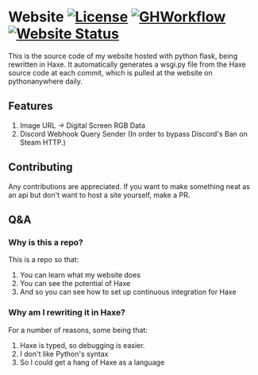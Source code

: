 # Website [![License](https://img.shields.io/github/license/Vurv78/Website?color=red)]() [![GHWorkflow](https://github.com/Vurv78/Website/workflows/CI/badge.svg)](https://github.com/Vurv78/Website/actions) [![Website Status](https://img.shields.io/website-up-down-blue-red/http/vurv.pythonanywhere.com.svg)](http://vurv.pythonanywhere.com/)


This is the source code of my website hosted with python flask, being rewritten in Haxe.
It automatically generates a wsgi.py file from the Haxe source code at each commit, which is pulled at the website on pythonanywhere daily.

## Features
1. Image URL -> Digital Screen RGB Data
2. Discord Webhook Query Sender (In order to bypass Discord's Ban on Steam HTTP.)

## Contributing
Any contributions are appreciated. If you want to make something neat as an api but don't want to host a site yourself, make a PR.

## Q&A

### Why is this a repo?
This is a repo so that:
1. You can learn what my website does
2. You can see the potential of Haxe
3. And so you can see how to set up continuous integration for Haxe

### Why am I rewriting it in Haxe?
For a number of reasons, some being that:
1. Haxe is typed, so debugging is easier.
2. I don't like Python's syntax
3. So I could get a hang of Haxe as a language
